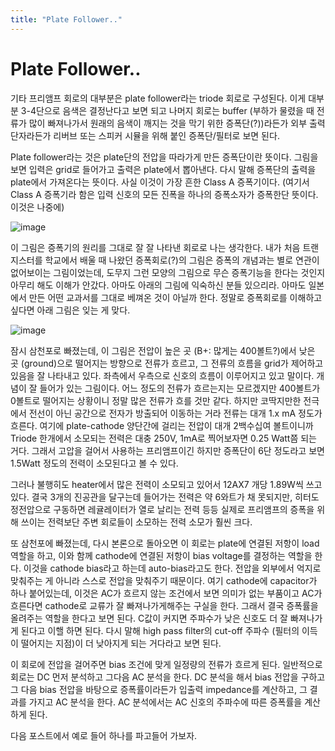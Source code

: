 ```yaml
---
title: "Plate Follower.."
---
```

# Plate Follower..


기타 프리앰프 회로의 대부분은 plate follower라는 triode 회로로 구성된다. 이게 대부분 3-4단으로 음색은 결정난다고 보면 되고 나머지 회로는 buffer (부하가 물렸을 때 전류가 많이 빠져나가서 원래의 음색이 깨지는 것을 막기 위한 증폭단(?))라든가 외부 출력단자라든가 리버브 또는 스피커 시뮬을 위해 붙인 증폭단/필터로 보면 된다.




Plate follower라는 것은 plate단의 전압을 따라가게 만든 증폭단이란 뜻이다. 그림을 보면 입력은 grid로 들어가고 출력은 plate에서 뽑아낸다. 다시 말해 증폭단의 출력을 plate에서 가져온다는 뜻이다. 사실 이것이 가장 흔한 Class A 증폭기이다. (여기서 Class A 증폭기라 함은 입력 신호의 모든 진폭을 하나의 증폭소자가 증폭한단 뜻이다. 이것은 나중에)






![image](7f246986e21b926c331637dccf842b87.jpg)







이 그림은 증폭기의 원리를 그대로 잘 잘 나타낸 회로로 나는 생각한다. 내가 처음 트랜지스터를 학교에서 배울 때 나왔던 증폭회로(?)의 그림은 증폭의 개념과는 별로 연관이 없어보이는 그림이었는데, 도무지 그런 모양의 그림으로 무슨 증폭기능을 한다는 것인지 아무리 해도 이해가 안갔다. 아마도 아래의 그림에 익숙하신 분들 있으리라. 아마도 일본에서 만든 어떤 교과서를 그대로 베껴온 것이 아닐까 한다. 정말로 증폭회로를 이해하고 싶다면 아래 그림은 잊는 게 맞다.






![image](1011edd129dd16566cab732fd70a2cf6.jpg)










잠시 삼천포로 빠졌는데, 이 그림은 전압이 높은 곳 (B+: 많게는 400볼트?)에서 낮은 곳 (ground)으로 떨어지는 방향으로 전류가 흐르고, 그 전류의 흐름을 grid가 제어하고 있음을 잘 나타내고 있다. 좌측에서 우측으로 신호의 흐름이 이루어지고 있고 말이다. 개념이 잘 들어가 있는 그림이다. 어느 정도의 전류가 흐르는지는 모르겠지만 400볼트가 0볼트로 떨어지는 상황이니 정말 많은 전류가 흐를 것만 같다. 하지만 코딱지만한 전극에서 전선이 아닌 공간으로 전자가 방출되어 이동하는 거라 전류는 대개 1.x mA 정도가 흐른다. 여기에 plate-cathode 양단간에 걸리는 전압이 대개 2백수십여 볼트이니까 Triode 한개에서 소모되는 전력은 대충 250V, 1mA로 찍어보자면 0.25 Watt쯤 되는 거다. 그래서 고압을 걸어서 사용하는 프리앰프이긴 하지만 증폭단이 6단 정도라고 보면 1.5Watt 정도의 전력이 소모된다고 볼 수 있다. 




그러나 불행히도 heater에서 많은 전력이 소모되고 있어서 12AX7 개당 1.89W씩 쓰고 있다. 결국 3개의 진공관을 달구는데 들어가는 전력은 약 6와트가 채 못되지만, 히터도 정전압으로 구동하면 레귤레이터가 열로 날리는 전력 등등 실제로 프리앰프의 증폭을 위해 쓰이는 전력보단 주변 회로들이 소모하는 전력 소모가 훨씬 크다.




또 삼천포에 빠졌는데, 다시 본론으로 돌아오면 이 회로는 plate에 연결된 저항이 load 역할을 하고, 이와 함께 cathode에 연결된 저항이 bias voltage를 결정하는 역할을 한다. 이것을 cathode bias라고 하는데 auto-bias라고도 한다. 전압을 외부에서 억지로 맞춰주는 게 아니라 스스로 전압을 맞춰주기 때문이다. 여기 cathode에 capacitor가 하나 붙어있는데, 이것은 AC가 흐르지 않는 조건에서 보면 의미가 없는 부품이고 AC가 흐른다면 cathode로 교류가 잘 빠져나가게해주는 구실을 한다. 그래서 결국 증폭률을 올려주는 역할을 한다고 보면 된다. C값이 커지면 주파수가 낮은 신호도 더 잘 빠져나가게 된다고 이핼 하면 된다. 다시 말해 high pass filter의 cut-off 주파수 (필터의 이득이 떨어지는 지점)이 더 낮아지게 되는 거다라고 보면 된다.




이 회로에 전압을 걸어주면 bias 조건에 맞게 일정량의 전류가 흐르게 된다. 일반적으로 회로는 DC 먼저 분석하고 그다음 AC 분석을 한다. DC 분석을 해서 bias 전압을 구하고 그 다음 bias 전압을 바탕으로 증폭률이라든가 입출력 impedance를 계산하고, 그 결과를 가지고 AC 분석을 한다. AC 분석에서는 AC 신호의 주파수에 따른 증폭률을 계산하게 된다.




다음 포스트에서 예로 들어 하나를 파고들어 가보자.









